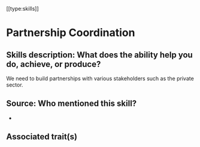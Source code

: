 [[type:skills]]

# Partnership Coordination

## Skills description: What does the ability help you do, achieve, or produce?

We need to build partnerships with various stakeholders such as the private sector.

## Source: Who mentioned this skill?

-

## Associated trait(s)
  


## 
  


##